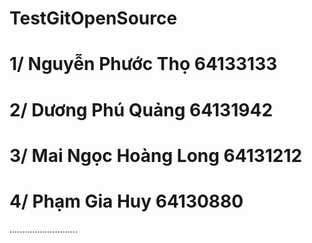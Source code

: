 # TestGitOpenSource

# 1/ Nguyễn Phước Thọ 64133133
# 2/ Dương Phú Quảng 64131942
# 3/ Mai Ngọc Hoàng Long 64131212
# 4/ Phạm Gia Huy 64130880
...........................